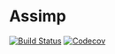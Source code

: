 # Assimp

[![Build Status](https://travis-ci.com/Gnimuc/Assimp.jl.svg?branch=master)](https://travis-ci.com/Gnimuc/Assimp.jl)
[![Codecov](https://codecov.io/gh/Gnimuc/Assimp.jl/branch/master/graph/badge.svg)](https://codecov.io/gh/Gnimuc/Assimp.jl)
